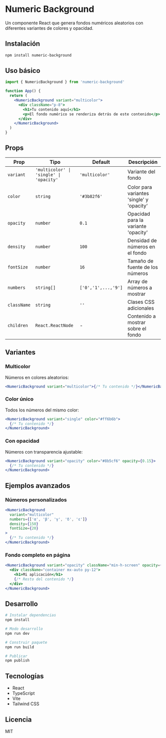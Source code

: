 # Numeric Background

Un componente React que genera fondos numéricos aleatorios con diferentes variantes de colores y opacidad.

## Instalación

```bash
npm install numeric-background
```

## Uso básico

```jsx
import { NumericBackground } from 'numeric-background'

function App() {
  return (
    <NumericBackground variant="multicolor">
      <div className="p-8">
        <h1>Tu contenido aquí</h1>
        <p>El fondo numérico se renderiza detrás de este contenido</p>
      </div>
    </NumericBackground>
  )
}
```

## Props

| Prop        | Tipo                                    | Default             | Descripción                               |
| ----------- | --------------------------------------- | ------------------- | ----------------------------------------- |
| `variant`   | `'multicolor' \| 'single' \| 'opacity'` | `'multicolor'`      | Variante del fondo                        |
| `color`     | `string`                                | `'#3b82f6'`         | Color para variantes 'single' y 'opacity' |
| `opacity`   | `number`                                | `0.1`               | Opacidad para la variante 'opacity'       |
| `density`   | `number`                                | `100`               | Densidad de números en el fondo           |
| `fontSize`  | `number`                                | `16`                | Tamaño de fuente de los números           |
| `numbers`   | `string[]`                              | `['0','1',...,'9']` | Array de números a mostrar                |
| `className` | `string`                                | `''`                | Clases CSS adicionales                    |
| `children`  | `React.ReactNode`                       | -                   | Contenido a mostrar sobre el fondo        |

## Variantes

### Multicolor

Números en colores aleatorios:

```jsx
<NumericBackground variant="multicolor">{/* Tu contenido */}</NumericBackground>
```

### Color único

Todos los números del mismo color:

```jsx
<NumericBackground variant="single" color="#ff6b6b">
  {/* Tu contenido */}
</NumericBackground>
```

### Con opacidad

Números con transparencia ajustable:

```jsx
<NumericBackground variant="opacity" color="#8b5cf6" opacity={0.15}>
  {/* Tu contenido */}
</NumericBackground>
```

## Ejemplos avanzados

### Números personalizados

```jsx
<NumericBackground
  variant="multicolor"
  numbers={['α', 'β', 'γ', 'δ', 'ε']}
  density={150}
  fontSize={20}
>
  {/* Tu contenido */}
</NumericBackground>
```

### Fondo completo en página

```jsx
<NumericBackground variant="opacity" className="min-h-screen" opacity={0.05}>
  <div className="container mx-auto py-12">
    <h1>Mi aplicación</h1>
    {/* Resto del contenido */}
  </div>
</NumericBackground>
```

## Desarrollo

```bash
# Instalar dependencias
npm install

# Modo desarrollo
npm run dev

# Construir paquete
npm run build

# Publicar
npm publish
```

## Tecnologías

- React
- TypeScript
- Vite
- Tailwind CSS

## Licencia

MIT
